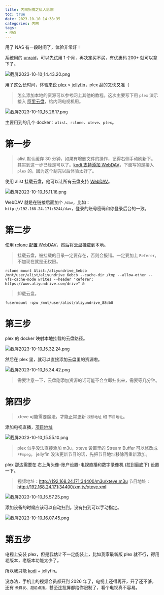 ```yaml
---
title: 内网折腾之私人影院
toc: true
date: 2023-10-10 14:38:35
categories: 内网
tags:
- NAS
---
```

用了 NAS 有一段时间了，体验非常好！
<!-- more -->

系统用的 [unraid](https://unraid.net/zh)，可以先试用 1 个月，再决定买不买，有优惠码 200+ 就可以拿下了。

![截屏2023-10-10_14.43.20.png](/images/截屏2023-10-10_14.43.20.png)

用了这么长时间，体验来说 [plex](https://www.plex.tv) > [jellyfin](https://jellyfin.org)，plex 刮的又快又准（

> 怎么添加本地的资源可以参考网上其他的教程。这次主要写下用 `plex` 演示接入 [阿里云盘](https://pages.aliyundrive.com/mobile-page/web/signup.html?code=2e45a9c)，给内网电视机用。

![截屏2023-10-10_15.26.17.png](/images/截屏2023-10-10_15.26.17.png)

主要用到的几个 docker：`alist`、`rclone`、`xteve`、`plex`。

# 第一步

> alist 默认缓存 30 分钟，如果有增删文件的操作，记得右侧手动刷新下。
> 其实到这一步已经是可以了。[kodi 支持添加 WebDAV](http://www.kodiplayer.cn/course/2961.html)，下面写的是接入 `plex` 的，因为这个刮完以后体验太好了。

使用 alist 挂载云盘，他可以让所有云盘支持 [WebDAV](https://baike.baidu.com/item/WebDAV/4610909)。

![截屏2023-10-10_15.11.16.png](/images/截屏2023-10-10_15.11.16.png)

WebDAV 就是在链接后面加个 `/dav`，比如： `http://192.168.24.171:5244/dav`，登录的账号密码和你登录后台的一致。

# 第二步

使用 [rclone 配置 WebDAV](https://blog.csdn.net/qq_35385687/article/details/128845882)，然后将云盘挂载到本地。

> 挂载云盘，被挂载的目录一定要存在，否则会报错。一定要加上 `Referer`，不加现在就是无权限。

```
rclone mount Alist:/aliyundrive_6ebcb /mnt/user/alist/aliyundrive_6ebcb --cache-dir /tmp --allow-other --vfs-cache-mode writes --header "Referer: https://www.aliyundrive.com/drive" &
```

> 卸载云盘。

```
fusermount -qzu /mnt/user/alist/aliyundrive_88db0
```

# 第三步

plex 的 docker 映射本地挂载的云盘路径。

![截屏2023-10-10_15.32.24.png](/images/截屏2023-10-10_15.32.24.png)

然后在 plex 里，就可以直接添加云盘里的资源啦。

![截屏2023-10-10_15.34.42.png](/images/截屏2023-10-10_15.34.42.png)

> 需要注意一下，云盘刚添加资源的话可能不会立即扫出来，需要等几分钟。

# 第四步

> xteve 可能需要魔法，才能正常更新 `视频地址` 和 `节目地址`。

添加电视直播，[项目地址](https://github.com/fanmingming/live)

![截屏2023-10-10_15.55.10.png](/images/截屏2023-10-10_15.55.10.png)

> plex 似乎没法直接添加 m3u，xteve 设置里的 Stream Buffer 可以修改成 `FFmpeg`。
> jellyfin 没法更新节目的话，先把节目地址移除再重新添加。

plex 那边需要在 右上角头像-账户设置-电视直播和数字录像机 (拉到最底下) 设置一下。

> 视频地址：http://192.168.24.171:34400/m3u/xteve.m3u
> 节目地址：http://192.168.24.171:34400/xmltv/xteve.xml

![截屏2023-10-10_15.57.25.png](/images/截屏2023-10-10_15.57.25.png)

添加设备的时候应该可以自动扫到，没有扫到可以手动指定。

![截屏2023-10-10_16.07.45.png](/images/截屏2023-10-10_16.07.45.png)

# 第五步

电视上安装 plex，但是我估计不一定能装上，比如我家最新版 plex 就不行，得用老版本，老版本功能太少了。

所以我只能 [kodi](https://kodi.tv) + jellyfin。

没办法，手机上的视频会员都开到 2026 年了，电视上还得再开，开了还不够，还有 `云首发`、`超前点播`，甚至连投屏都给你限制了，看个电视真不容易。